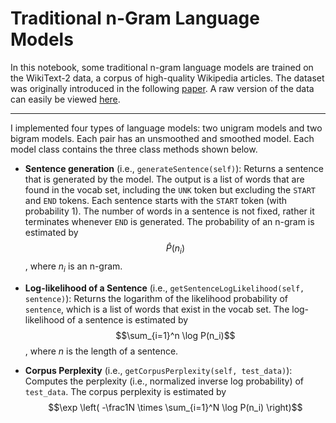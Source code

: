 # Traditional n-Gram Language Models

In this notebook, some traditional n-gram language models are trained on the WikiText-2 data, a corpus of high-quality Wikipedia articles. The dataset was originally introduced in the following [paper](https://arxiv.org/pdf/1609.07843v1.pdf). A raw version of the data can easily be viewed [here](https://github.com/pytorch/examples/tree/master/word_language_model/data/wikitext-2).

---

I implemented four types of language models: two unigram models and two bigram models. Each pair has an unsmoothed and smoothed model. Each model class contains the three class methods shown below.

* **Sentence generation** (i.e., `generateSentence(self)`): Returns a sentence that is generated by the model. The output is a list of words that are found in the vocab set, including the `UNK` token but excluding the `START` and `END` tokens. Each sentence starts with the `START` token (with probability 1). The number of words in a sentence is not fixed, rather it terminates whenever `END` is generated. The probability of an n-gram is estimated by $$\hat{P}(n_i)$$, where $n_i$ is an n-gram.

* **Log-likelihood of a Sentence** (i.e., `getSentenceLogLikelihood(self, sentence)`): Returns the logarithm of the likelihood probability of `sentence`, which is a list of words that exist in the vocab set. The log-likelihood of a sentence is estimated by $$\sum_{i=1}^n \log P(n_i)$$, where $n$ is the length of a sentence.

* **Corpus Perplexity** (i.e., `getCorpusPerplexity(self, test_data)`): Computes the perplexity (i.e., normalized inverse log probability) of `test_data`. The corpus perplexity is estimated by $$\exp \left( -\frac1N \times \sum_{i=1}^N \log P(n_i) \right)$$